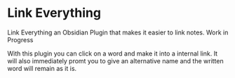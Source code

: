 # Link Everything
Link Everything an Obsidian Plugin that makes it easier to link notes.
Work in Progress

With this plugin you can click on a word and make it into a internal link.
It will also immediately promt you to give an alternative name and the written word will remain as it is.
